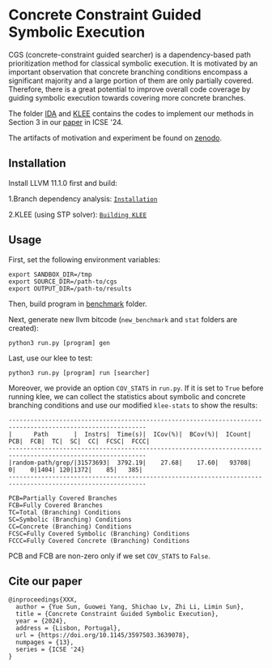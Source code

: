 Concrete Constraint Guided Symbolic Execution
=============================================================================================================

CGS (concrete-constraint guided searcher) is a dapendency-based path prioritization method for classical symbolic execution. It is motivated by an important observation that concrete branching conditions encompass a significant majority and a large portion of them are only partially covered. Therefore, there is a great potential to improve overall code coverage by guiding symbolic execution towards covering more concrete branches.

The folder [IDA](IDA/README.md) and [KLEE](klee) contains the codes to implement our methods in Section 3 in our [paper](pre-print.pdf) in ICSE '24.

The artifacts of motivation and experiment be found on [zenodo](https://zenodo.org/records/10516325).

## Installation

Install LLVM 11.1.0 first and build: 

1.Branch dependency analysis: [`Installation`](IDA/README.md)

2.KLEE (using STP solver): [`Building KLEE`](https://klee.github.io/build-llvm13/)


## Usage

First, set the following environment variables:

```
export SANDBOX_DIR=/tmp
export SOURCE_DIR=/path-to/cgs
export OUTPUT_DIR=/path-to/results
```

Then, build program in [benchmark](/benchmark) folder.


Next, generate new llvm bitcode (`new_benchmark` and `stat` folders are created):
```
python3 run.py [program] gen
```

Last, use our klee to test:
```
python3 run.py [program] run [searcher]
```

Moreover, we provide an option `COV_STATS` in `run.py`. If it is set to `True` before running klee, we can collect the statistics about symbolic and concrete branching conditions and use our modified `klee-stats` to show the results:

```
------------------------------------------------------------------------------------------------------------
|      Path       |  Instrs|  Time(s)|  ICov(%)|  BCov(%)|  ICount|  PCB|  FCB|  TC|  SC|  CC|  FCSC|  FCCC|
------------------------------------------------------------------------------------------------------------
|random-path/grep/|31573693|  3792.19|    27.68|    17.60|   93708|    0|    0|1404| 120|1372|    85|   385|
------------------------------------------------------------------------------------------------------------

PCB=Partially Covered Branches
FCB=Fully Covered Branches
TC=Total (Branching) Conditions
SC=Symbolic (Branching) Conditions
CC=Concrete (Branching) Conditions
FCSC=Fully Covered Symbolic (Branching) Conditions
FCCC=Fully Covered Concrete (Branching) Conditions
```

PCB and FCB are non-zero only if we set `COV_STATS` to `False`.
 

## Cite our paper
```
@inproceedings{XXX,
  author = {Yue Sun, Guowei Yang, Shichao Lv, Zhi Li, Limin Sun},
  title = {Concrete Constraint Guided Symbolic Execution},
  year = {2024},
  address = {Lisbon, Portugal},
  url = {https://doi.org/10.1145/3597503.3639078},
  numpages = {13},
  series = {ICSE '24}
}
```
